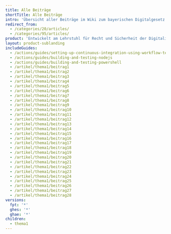 ```yaml
---
title: Alle Beiträge
shortTitle: Alle Beiträge
intro: 'Übersicht aller Beiträge im Wiki zum bayerischen Digitalgesetz'
redirect_from:
  - /categories/20/articles/
  - /categories/95/articles/
product: 'Entwickelt am Lehrstuhl für Recht und Sicherheit der Digitalisierung (TUM) in Zusammenarbeit mit Studierenden der Hochschule für Politik München (TUM)'
layout: product-sublanding
includeGuides:
  - /actions/guides/setting-up-continuous-integration-using-workflow-templates
  - /actions/guides/building-and-testing-nodejs
  - /actions/guides/building-and-testing-powershell
  - /artikel/thema1/beitrag1
  - /artikel/thema1/beitrag2
  - /artikel/thema1/beitrag3
  - /artikel/thema1/beitrag4
  - /artikel/thema1/beitrag5
  - /artikel/thema1/beitrag6
  - /artikel/thema1/beitrag7
  - /artikel/thema1/beitrag8
  - /artikel/thema1/beitrag9
  - /artikel/thema1/beitrag10
  - /artikel/thema1/beitrag11
  - /artikel/thema1/beitrag12
  - /artikel/thema1/beitrag13
  - /artikel/thema1/beitrag14
  - /artikel/thema1/beitrag15
  - /artikel/thema1/beitrag16
  - /artikel/thema1/beitrag17
  - /artikel/thema1/beitrag18
  - /artikel/thema1/beitrag19
  - /artikel/thema1/beitrag20
  - /artikel/thema1/beitrag21
  - /artikel/thema1/beitrag22
  - /artikel/thema1/beitrag23
  - /artikel/thema1/beitrag24
  - /artikel/thema1/beitrag25
  - /artikel/thema1/beitrag26
  - /artikel/thema1/beitrag27
  - /artikel/thema1/beitrag28
versions:
  fpt: '*'
  ghes: '*'
  ghae: '*'
children:
  - thema1
---
```


